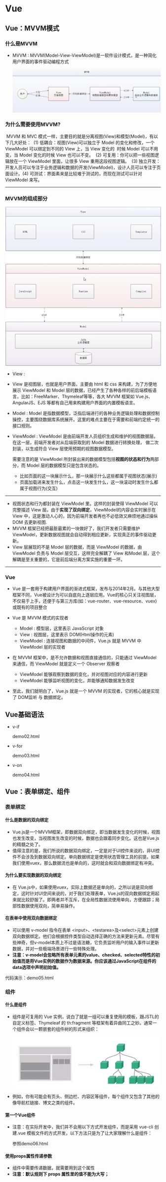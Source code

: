 # Vue

## Vue：MVVM模式

### 什么是MVVM

* MVVM :
      MVVM(Model-View-ViewModel)是一软件设计模式，是一种简化用户界面的事件驱动编程方式
  
  ![MVVM](README.assets/MVVM.png)

### 为什么需要使用MVVM?

​    MVVM 和 MVC 模式一样，主要目的就是分离视图(View)和模型(Model)，有以下几大好处：
​    (1) 低耦合：视图(View)可以独立于 Model 的变化和修改，一个 ViewModel 可以绑定到不同的 View 上，当 View 变化的
​        时候 Model 可以不用变，当 Model 变化的时候 View 也可以不变。
​    (2) 可复用：你可以把一些视图逻辑放在一个 ViewModel 里面，让很多 View 重用这段视图逻辑。
​    (3) 独立开发：开发人员可以专注于业务逻辑和数据的开发(ViewModel)，设计人员可以专注于页面设计。
​    (4) 可测试：界面素来是比较难于测试的，而现在测试可以针对 ViewModel 来写。

---

### MVVM的组成部分

![MVVM2](README.assets/MVVM2.png)

* View :
  
* View 是视图层，也就是用户界面，主要由 html 和 css 来构建，为了方便地展示 ViewModel 和 Model 层的数据，已经产生了各种各样的前后端模板语言，比如：FreeMarker、Thymeleaf等等，各大 MVVM 框架如 Vue.js、AngularJS、EJS 等都有自己用来构建用户界面的内置模板语言。
  
* Model :
  Model 是指数据模型，泛指后端进行的各种业务逻辑处理和数据控制操控，主要围绕数据库系统展开。这里的难点主要在于需要和前端约定统一的 接口规则。

* ViewModel :
  ViewModel 是由前端开发人员组织生成和维护的视图数据层。在这一层，前端开发者对从后端获取到的 Model 数据进行转换处理， 做二次封装，以生成符合 View 层使用预期的视图数据模型。

  需要注意的是 ViewModel 所封装出来的数据模型包括**视图的状态和行为**两部分，而 Model 层的数据模型只是包含状态的。

  * 比如页面的这一块展示什么，那一块展示什么这些都属于视图状态(展示)
  * 页面加载进来发生什么，点击这一块发生什么，这一块滚动时发生什么都属于视图行为(交互)

---

* 视图状态和行为都封装在 ViewModel 里。这样的封装使得 ViewModel 可以完整描述 View 层。由于**实现了双向绑定**，ViewModel的内容会实时展示在 View 中，这是激动人心的，因为前端开发者再也不必低效又麻烦地通过操纵 DOM 去更新视图.
* MVVM 框架已经把最脏最累的一块做好了，我们开发者只需要维护 ViewModel，更新数据视图就会自动得到相应更新，实现真正的事件驱动更新。
* View 层展现的不是 Model 层的数据，而是 ViewModel 的数据，由 ViewModel 负责与 Model 层交互，这样完全解耦了 View 和Model 层，这个解耦是至关重要的，它是前后端分离方案实施的重要一环。

---

### Vue

* Vue 是一套用于构建用户界面的渐进式框架，发布与2014年2月。与其他大型框架不同，Vue被设计为可以自底向上逐层应用。Vue的核心只关注视图层，不仅易于上手，还便于与第三方库(如：vue-router、vue-resource、vuex)或既有的项目整合
* Vue 是 MVVM 模式的实现者
  * Model : 模型层，这里表示 JavaScript 对象
  * View : 视图层，这里表示 DOM(Html操作的元素)
  * ViewModel : 连接视图和数据的中间件，Vue.js 就是 MVVM 中 ViewModel 层的实现者
* 在 MVVM 框架中，是不允许数据和视图直接通信的，只能通过 ViewModel 来通信，而 ViewModel 就是定义一个 Observer 观察者
  * ViewModel 能够观察到数据的变化，并对视图对应的内容进行更新
  * ViewModel 能够监听视图的变化，并能够通知数据发生改变

* 至此，我们就明白了，Vue.js 就是一个 MVVM 的实现者，它的核心就是实现了 DOM监听 与 数据绑定。



## Vue基础语法

* v-if

  demo02.html

* v-for

  demo03.html

* v-on

  demo04.html





## Vue：表单绑定、组件

### 表单绑定

#### 什么是数据的双向绑定

* Vue.js是一个MVVM框架，即数据双向绑定，即当数据发生变化的时候，视图也发生改变，当视图发生改变的时候，数据也会跟着同步变化。这也是Vue.js的精髓之处了。
* 值得注意的是，我们所说的数据双向绑定，一定是对于UI控件来说的，非UI控件不会涉及到数据双向绑定。单向数据绑定是使用状态管理工具的前提。如果我们使用vuex，那么数据流也是单向的，这时就会和双向数据绑定有冲突。

#### 为什么要实现数据的双向绑定

* 在 Vue.js中，如果使用vuex，实际上数据还是单向的，之所以说是双向绑定，这时针对UI空间来说的，对于我们处理表单，Vue.js的双向数据绑定用起来就比较舒服了。即两者并不互斥，在全局性数据流使用单向，方便跟踪；局部性数据使用双向，简单易操作。

#### 在表单中使用双向数据绑定

* 可以使用 v-model 指令在表单 <input\>、<testarea\>及<select\>元素上创建双向数据绑定。他们会根据控件类型自动选择正确的方法来更新元素。尽管有些神奇，但v-model本质上不过是语法糖，它负责监听用户的输入事件以更新数据，并对一些极端场景进行一些特殊处理。
* **注意：v-model会忽略所有表单元素的value、checked、selected特性的初始值而是将Vue实例的数据作为数据来源。你应该通过JavaScript在组件的data选项中声明初始值。**

代码演示：demo05.html



### 组件

#### 什么是组件

* 组件是可复用的 Vue 实例，说白了就是一组可以重复使用的模板，跟JSTL的自定义标签、Thymeleaf 的 th:fragment 等框架有着异曲同工之妙。通常一个组件会以一颗嵌套的组件树的形式来组织：

  ![image-20201201184839688](README.assets/image-20201201184839688.png)

* 例如，你有可能会有页头、侧边栏、内容区等组件，每个组件又包含了其他的像导航栏链接、博文之类的组件。

#### 第一个Vue组件

* 注意：在实际开发中，我们并不会用以下方式开发组件，而是采用 vue-cli 创建.vue 模板文件的方式开发，以下方法只是为了让大家理解什么是组件：

  参照demo06.html

#### 使用props属性传递参数

* 组件中需要传递数据，就需要用到这个属性
* **注意：默认规则下 props 属性里的值不能为大写；**